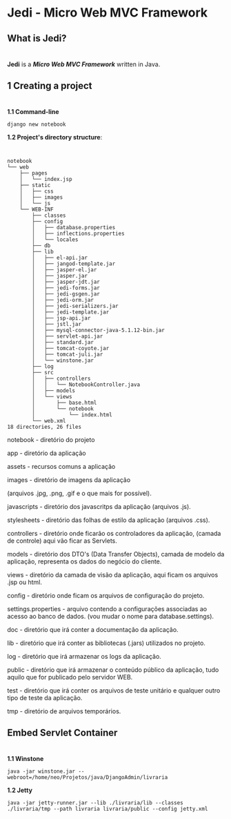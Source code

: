 Jedi - Micro Web MVC Framework
==============================

What is Jedi?
-------------
#
**Jedi** is a ***Micro Web MVC Framework*** written in Java.

1 Creating a project
-------------------------------------------
#
**1.1 Command-line**

    django new notebook

**1.2 Project's directory structure**:
#
    notebook
    └── web
        ├── pages
        │   └── index.jsp
        ├── static
        │   ├── css
        │   ├── images
        │   └── js
        └── WEB-INF
            ├── classes
            ├── config
            │   ├── database.properties
            │   ├── inflections.properties
            │   └── locales
            ├── db
            ├── lib
            │   ├── el-api.jar
            │   ├── jangod-template.jar
            │   ├── jasper-el.jar
            │   ├── jasper.jar
            │   ├── jasper-jdt.jar
            │   ├── jedi-forms.jar
            │   ├── jedi-gsgen.jar
            │   ├── jedi-orm.jar
            │   ├── jedi-serializers.jar
            │   ├── jedi-template.jar
            │   ├── jsp-api.jar
            │   ├── jstl.jar
            │   ├── mysql-connector-java-5.1.12-bin.jar
            │   ├── servlet-api.jar
            │   ├── standard.jar
            │   ├── tomcat-coyote.jar
            │   ├── tomcat-juli.jar
            │   └── winstone.jar
            ├── log
            ├── src
            │   ├── controllers
            │   │   └── NotebookController.java
            │   ├── models
            │   └── views
            │       ├── base.html
            │       └── notebook
            │           └── index.html
            └── web.xml
    18 directories, 26 files

notebook - diretório do projeto

app - diretório da aplicação

assets - recursos comuns a aplicação

images - diretório de imagens da aplicação

(arquivos .jpg, .png, .gif e o que mais for possível).

javascripts - diretório dos javascritps da aplicação (arquivos .js).

stylesheets - diretório das folhas de estilo da aplicação (arquivos .css).

controllers - diretório onde ficarão os controladores da aplicação, (camada de controle) aqui vão ficar as Servlets.

models - diretório dos DTO's (Data Transfer Objects), camada de modelo da aplicação, representa os dados do negócio do cliente.

views - diretório da camada de visão da aplicação, aqui ficam os arquivos .jsp ou html.

config - diretório onde ficam os arquivos de configuração do projeto.

settings.properties - arquivo contendo a configurações associadas ao acesso ao banco de dados. (vou mudar o nome para database.settings).

doc - diretório que irá conter a documentação da aplicação.

lib - diretório que irá conter as bibliotecas (.jars) utilizados no projeto.

log - diretório que irá armazenar os logs da aplicação.

public - diretório que irá armazenar o conteúdo público da aplicação, tudo aquilo que for publicado pelo servidor WEB.

test - diretório que irá conter os arquivos de teste unitário e qualquer outro tipo de teste da aplicação.

tmp - diretório de arquivos temporários.


Embed Servlet Container
-----------------------
#
**1.1 Winstone**

    java -jar winstone.jar --webroot=/home/neo/Projetos/java/DjangoAdmin/livraria

**1.2 Jetty**

    java -jar jetty-runner.jar --lib ./livraria/lib --classes ./livraria/tmp --path livraria livraria/public --config jetty.xml
